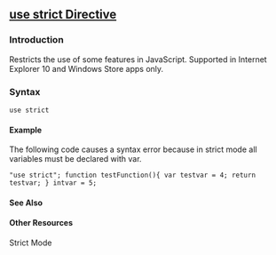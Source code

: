 ## [use strict Directive](use-strict-Directive.html)

### Introduction 

 Restricts the use of some features in JavaScript. Supported in Internet Explorer 10 and Windows Store apps only.

### Syntax 

```
use strict
```

#### Example 

<p xmlns:util="util">
  The following code causes a syntax error because in strict mode all variables must be declared with <span sdata="langKeyword" value="var"><span class="keyword">var</span></span>.
</p>

```
"use strict"; function testFunction(){ var testvar = 4; return testvar; } intvar = 5;
```

#### See Also 

<div id="seeAlsoSection" class="section" name="collapseableSection" style="">
  <h4 class="subHeading">
    Other Resources
  </h4>
  <div class="seeAlsoStyle">
    <span sdata="link" xmlns:util="util">Strict Mode</span>
  </div>
</div>

